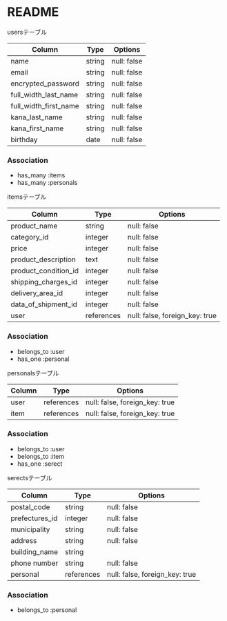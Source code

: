 # README
usersテーブル

| Column                          | Type       | Options      |
| ------------------------------- | ---------- | ------------ |
| name                            | string     | null: false  |名前
| email                           | string     | null: false  |メールアドレス
| encrypted_password              | string     | null: false  |パスワード
| full_width_last_name            | string     | null: false  |姓
| full_width_first_name           | string     | null: false  |名
| kana_last_name                  | string     | null: false  |カタカナ姓
| kana_first_name                 | string     | null: false  |カタカナ名
| birthday                        | date       | null: false  |誕生日

### Association
- has_many :items
- has_many :personals

itemsテーブル

| Column               | Type       | Options                        |
| ---------------------| ------     | -------------------------------|
| product_name         | string     | null: false                    |商品名
| category_id          | integer    | null: false                    |カテゴリー
| price                | integer    | null: false                    |値段
| product_description  | text       | null: false                    |商品説明
| product_condition_id | integer    | null: false                    |商品の状態
| shipping_charges_id  | integer    | null: false                    |配送料の負担
| delivery_area_id     | integer    | null: false                    |配送先地域
| data_of_shipment_id  | integer    | null: false                    |発送までの日付
| user                 | references | null: false, foreign_key: true |

### Association
- belongs_to :user
- has_one    :personal

personalsテーブル

| Column   | Type       | Options                        |
| -------  | ---------- | ------------------------------ |
| user     | references | null: false, foreign_key: true |
| item     | references | null: false, foreign_key: true |
### Association
- belongs_to :user
- belongs_to :item
- has_one    :serect

serectsテーブル

| Column          | Type       | Options                        |
| --------------- | ---------- | ------------------------------ |
| postal_code     | string     | null: false                    |郵便番号
| prefectures_id  | integer    | null: false                    |都道府県
| municipality    | string     | null: false                    |市区町村
| address         | string     | null: false                    |番地
| building_name   | string     |                                |建物名
| phone number    | string     | null: false                    |電話番号
| personal        | references | null: false, foreign_key: true |

### Association
- belongs_to :personal
